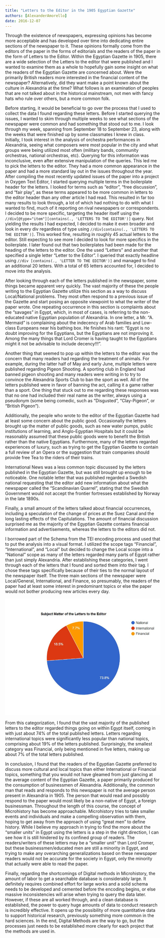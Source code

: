 ```yaml
---
title: "Letters to the Editor in the 1905 Egyptian Gazette"
authors: [AlexanderAmorello]
date: 2016-12-07
---
```

Through the existence of newspapers, expressing opinions has become more acceptable and has developed over time into dedicating entire sections of the newspaper to it. These opinions formally come from the editors of the paper in the forms of editorials and the readers of the paper in the form of Letters to the Editor. Within the Egyptian Gazette in 1905, there are a wide selection of the Letters to the editor that were published and I wanted to examine them as a whole to hopefully gain some insight on what the readers of the Egyptian Gazette are concerned about. Were the primarily British readers more interested in the financial content of the newspaper? Alternatively, did they want make a point known about the culture in Alexandria at the time? What follows is an examination of peoples that are not talked about in the historical mainstream, not men with fancy hats who rule over others, but a more common folk.

Before starting, it would be beneficial to go over the process that I used to collect the data I found regarding these letters. Before I started querying the issues, I wanted to skim through multiple weeks to see what sections of the newspaper were common and had something that stood out to me. I look through my week, spanning from September 18 to September 23, along with the weeks that were finished up by some classmates I knew in class. Initially, I took interest in the analysis of orchestra performances in Alexandria, seeing what composers were most popular in the city and what groups were being utilized most often (military bands, community orchestras, national orchestras, etc). Querying for this information was inconclusive, even after extensive manipulation of the queries. This led me to pick the letters to the editor.  They had a more common appearance in the paper and had a more standard lay out in the issues throughout the year. After compiling the most recently updated issues of the paper into a project in Oxygen Text Editor, I started querying multiple terms in the boilerplate header for the letters. I looked for terms such as “editor”, “free discussion”, and “fair play”, as these terms appeared to be more common in letters to the editor header than any other article I had read. This resulted in far too many results to look through, a lot of which had nothing to do with what I wanted to find, much of it reporting on rival newspapers or correspondents. I decided to be more specific, targeting the header itself using the `//div[@type="item"][contains(., 'LETTERS TO THE EDITOR')]` query. Not yielding the results I had expected, I decided to make it even broader and look in every div regardless of type using `//div[contains(., 'LETTERS TO THE EDITOR')]`. This worked fine, resulting in roughly 45 actual letters to the editor. Still expecting to see more I decided to look for more specifics in the boilerplate. I later found out that two boilerplates had been made for the heading of the letters to the editor. One the used “Letters” and another that specified a single letter “Letter to the Editor”. I queried that exactly headline using `//div [contains(., 'LETTER TO THE EDITOR')]` and managed to find an additional 20 letters. With a total of 65 letters accounted for, I decided to move into the analysis.

After looking through each of the letters published in the newspaper, some things became apparent very quickly. The vast majority of these the people writing to the Egyptian Gazette utilize this section as a way to discuss Local/National problems. They most often respond to a previous issue of the Gazette and start posing an opposite viewpoint to what the writer of the paper wrote. One repeating occurrence in this section is complaints about the “savages” in Egypt, which, in most of cases, is referring to the non-educated native Egyptian population of Alexandria. In one letter, a Mr. “A. Mermaid” is complaining about the indecency of Arab families and Low-class Europeans near his bathing box. He finishes his rant: “Egypt is no doubt improving for the Egyptians, but the Egyptians are not improving it. Among the many things that Lord Cromer is having taught to the Egyptians might it not be advisable to include decency!!!”.

Another thing that seemed to pop up within the letters to the editor was the concern that many readers had regarding the treatment of animals. For example, during the latter half of May and early June, multiple letters were published regarding Pigeon Shooting. A sporting club in England had banned pigeon shooting and many readers were writing in to try to convince the Alexandria Sports Club to ban the sport as well. All of the letters published were in favor of banning the act, calling it a game rather than a sport. One thing that stuck out to me regarding these responses was that no one had included their real name as the writer, always using a pseudonym (some being comedic, such as “Disgusted”, “Clay-Pigeon”, or “British Pigeon”).

Additionally, the people who wrote to the editor of the Egyptian Gazette had at least some concern about the public good. Occasionally the letters brought up the matter of public goods, such as new water pumps, public institutions of learning, and Anglo-Egyptian Hospitals but it could be reasonably assumed that these public goods were to benefit the British rather than the native Egyptians.  Furthermore, many of the letters regarded experiences of luxury, such as trying to get the Egyptian Gazette to contain a full review of an Opera or the suggestion that train companies should provide free Tea to the riders of their trains.

International News was a less common topic discussed by the letters published in the Egyptian Gazette, but was still brought up enough to be noticeable. One notable letter that was published regarded a Swedish national requesting that the editor add new information about what the newspaper called the “Scandinavian Quarrel”, stating that the Swedish Government would not accept the frontier fortresses established by Norway in the late 1890s.

Finally, a small amount of the letters talked about financial occurrences, including a speculation of the change of prices at the Suez Canal and the long lasting effects of the Capitulations. The amount of financial discussion surprised me as the majority of the Egyptian Gazette contains financial information and advertisements, whereas the letters to the editors did not.

I borrowed part of the Schema from the TEI encoding process and used that to put the analysis into a visual format. I utilized the scope tags “Financial”, “International”, and “Local” but decided to change the Local scope into a “National” scope as many of the letters regarded many parts of Egypt rather than just simply Alexandria. After establishing these categories, I went through each of the letters that I found and sorted them into their tag. I chose these tags specifically because of their ties to the normal layout of the newspaper itself. The three main sections of the newspaper were Local/General, International, and Finance, so presumably, the readers of the paper had at least some interest in predominant topics or else the paper would not bother producing new articles every day.

![Serial Question](amorello-analysis.jpg)

From this categorization, I found that the vast majority of the published letters to the editor regarded things going on within Egypt itself, coming in with just about 74% of the total published letters. Letters regarding international topics were significantly less popular than national topics, comprising about 19% of the letters published. Surprisingly, the smallest category was Financial, only being mentioned in five letters, making up about 7% of the total letters published.

In conclusion, I found that the readers of the Egyptian Gazette preferred to discuss more cultural and local topics than either International or Financial topics, something that you would not have gleamed from just glancing at the average content of the Egyptian Gazette, a paper primarily produced for the consumption of businessmen of Alexandria. Additionally, the common man that reads and responds to this newspaper is not the average person present in Alexandria in 1905. The person that would read and possibly respond to the paper would most likely be a non-native of Egypt, a foreign businessman. Throughout the length of this course, the concept of Microhistory has become approachable. Microhistory tries to take smaller events and individuals and make a compelling observation with them, hoping to get away from the approach of using “great men” to define history. While I believe my approach in trying to find the more about the “smaller units” in Egypt using the letters is a step in the right direction, I can see how it is still hindered by its confined group of readers. The readers/writers of these letters may be a “smaller unit” than Lord Cromer, but these businessmen/educated men are still a minority in Egypt, and trying to make any overarching generalizations based on these newspaper readers would not be accurate for the society in Egypt, only the minority that actually were able to read the paper.

Finally, regarding the shortcomings of Digital methods in Microhistory, the amount of labor to get a searchable database is considerably large. It definitely requires combined effort for large works and a solid schema needs to be developed and cemented before the encoding begins, or else massive inconsistencies will arise when trying to query the data later. However, if these are all worked through, and a clean database is established, the power to query huge amounts of data to conduct research is incredibly effective. It opens up the possibility of more quantitative data to support historical research, previously something more common in the hard sciences.  In the end, Digital Methods are the way to go, but the processes just needs to be established more clearly for each project that the methods are used in.
